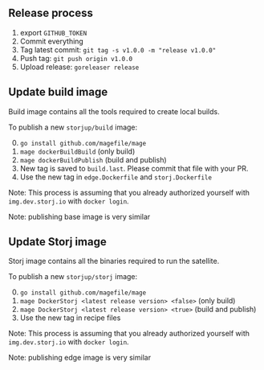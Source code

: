## Release process

 1. export `GITHUB_TOKEN`
 2. Commit everything
 3. Tag latest commit: `git tag -s v1.0.0 -m "release v1.0.0"`
 4. Push tag: `git push origin v1.0.0`
 5. Upload release: `goreleaser release`

## Update build image

Build image contains all the tools required to create local builds.

To publish a new `storjup/build` image:

 0. `go install github.com/magefile/mage`
 1. `mage dockerBuildBuild` (only build)
 2. `mage dockerBuildPublish` (build and publish)
 3. New tag is saved to `build.last`. Please commit that file with your PR.
 4. Use the new tag in `edge.Dockerfile` and `storj.Dockerfile`

Note: This process is assuming that you already authorized yourself with `img.dev.storj.io` with `docker login`.

Note: publishing base image is very similar

## Update Storj image

Storj image contains all the binaries required to run the satellite.

To publish a new `storjup/storj` image:

0. `go install github.com/magefile/mage`
1. `mage DockerStorj <latest release version> <false>` (only build)
2. `mage DockerStorj <latest release version> <true>` (build and publish)
3. Use the new tag in recipe files

Note: This process is assuming that you already authorized yourself with `img.dev.storj.io` with `docker login`.

Note: publishing edge image is very similar